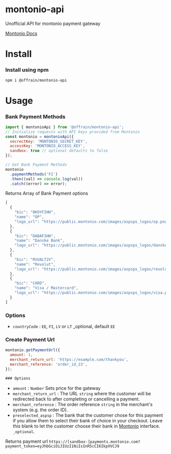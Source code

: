# montonio-api
Unofficial API for montonio payment gateway

[Montonio Docs](https://payments-docs.montonio.com/#introduction)
# Install

### Install using npm

`npm i @offrain/montonio-api`

# Usage
### Bank Payment Methods
```js
import { montonioApi } from '@offrain/montonio-api';
// Initialize requests with API keys provided from Montonio
const montonio = montonioApi({
  secrectKey: 'MONTONIO_SECRET_KEY',
  accessKey: 'MONTONIO_ACCESS_KEY',
  sandbox: true // optional defaults to false
});

// Get Bank Payment Methods
montonio
  .paymentMethods('FI')
  .then((val) => console.log(val))
  .catch((error) => error);

```
Returns Array of Bank Payment options
```js
[
  {
    "bic": "OKOYFIHH",
    "name": "OP",
    "logo_url": "https://public.montonio.com/images/aspsps_logos/op.png"
  },
  {
    "bic": "DABAFIHH",
    "name": "Danske Bank",
    "logo_url": "https://public.montonio.com/images/aspsps_logos/danske.png"
  },
  {
    "bic": "RVUALT2V",
    "name": "Revolut",
    "logo_url": "https://public.montonio.com/images/aspsps_logos/revolut.png"
  },
  {
    "bic": "CARD",
    "name": "Visa / Mastercard",
    "logo_url": "https://public.montonio.com/images/aspsps_logos/visa.png"
  }
]
```
### Options

- `countryCode` : `EE`, `FI`, `LV` or `LT` _optional, default `EE`

### Create Payment Url

```js
montonio.getPaymentUrl({
  amount: 1,
  merchant_return_url: 'https://example.com/thankyou',
  merchant_reference: 'order_id_23',
});

### Options

```
- `amount` : `Number` Sets price for the gateway
- `merchant_return_url` : The URL `string` where the customer will be redirected back to after completing or cancelling a payment.
- `merchant_reference` : The order reference `string` in the merchant's system (e.g. the order ID).
- `preselected_aspsp` : The bank that the customer chose for this payment if you allow them to select their bank of choice in your checkout. Leave this blank to let the customer choose their bank in [Montonio](https://montonio.com) interface. `_optional`.

Returns payment url `https://[sandbox-]payments.montonio.com?payment_token=eyJhbGciOiJIUzI1NiIsInR5cCI6IkpXVCJ9`

